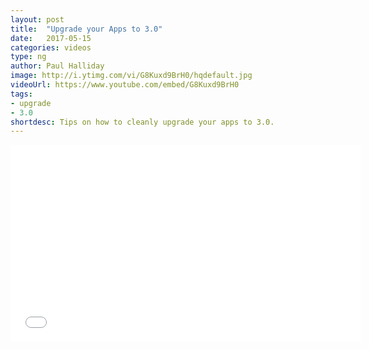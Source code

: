 ```yaml
---
layout: post
title:  "Upgrade your Apps to 3.0"
date:   2017-05-15
categories: videos
type: ng
author: Paul Halliday
image: http://i.ytimg.com/vi/G8Kuxd9BrH0/hqdefault.jpg
videoUrl: https://www.youtube.com/embed/G8Kuxd9BrH0
tags: 
- upgrade
- 3.0
shortdesc: Tips on how to cleanly upgrade your apps to 3.0.
---
```

<iframe width="560" height="315" src="{{ page.videoUrl }}" frameborder="0" allowfullscreen></iframe>
